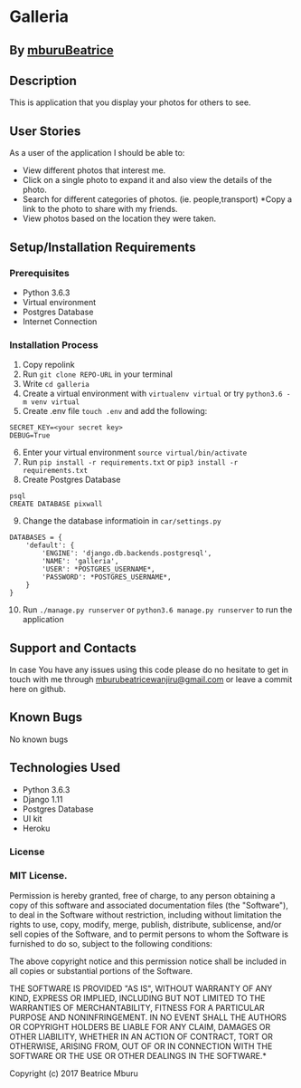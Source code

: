 # Galleria


## By **[mburuBeatrice](https://github.com/mburuBeatrice)**

## Description
This is application that you display your photos for others to see.

## User Stories
As a user of the application I should be able to:
* View different photos that interest me.
* Click on a single photo to expand it and also view the details of the photo.
* Search for different categories of photos. (ie. people,transport)
*Copy a link to the photo to share with my friends.
* View photos based on the location they were taken.

## Setup/Installation Requirements

### Prerequisites
* Python 3.6.3
* Virtual environment
* Postgres Database
* Internet Connection


### Installation Process
1. Copy repolink
2. Run `git clone REPO-URL` in your terminal
3. Write `cd galleria`
4. Create a virtual environment with `virtualenv virtual` or try `python3.6 -m venv virtual`
5. Create .env file `touch .env` and add the following:
```
SECRET_KEY=<your secret key>
DEBUG=True
```
6. Enter your virtual environment `source virtual/bin/activate`
7. Run `pip install -r requirements.txt` or `pip3 install -r requirements.txt`
8. Create Postgres Database

```
psql
CREATE DATABASE pixwall
```
9. Change the database informatioin in `car/settings.py`
```
DATABASES = {
    'default': {
        'ENGINE': 'django.db.backends.postgresql',
        'NAME': 'galleria',
        'USER': *POSTGRES_USERNAME*,
        'PASSWORD': *POSTGRES_USERNAME*,
    }
}
```
10. Run `./manage.py runserver` or `python3.6 manage.py runserver` to run the application

## Support and Contacts

In case You have any issues using this code please do no hesitate to get in touch with me through mburubeatricewanjiru@gmail.com or leave a commit here on github.

## Known Bugs

 No known bugs

## Technologies Used
- Python 3.6.3
- Django 1.11
- Postgres Database
- UI kit
- Heroku

### License
### MIT License.

Permission is hereby granted, free of charge, to any person obtaining a copy of this software and associated documentation files (the "Software"), to deal in the Software without restriction, including without limitation the rights to use, copy, modify, merge, publish, distribute, sublicense, and/or sell copies of the Software, and to permit persons to whom the Software is furnished to do so, subject to the following conditions:

The above copyright notice and this permission notice shall be included in all copies or substantial portions of the Software.

THE SOFTWARE IS PROVIDED "AS IS", WITHOUT WARRANTY OF ANY KIND, EXPRESS OR IMPLIED, INCLUDING BUT NOT LIMITED TO THE WARRANTIES OF MERCHANTABILITY, FITNESS FOR A PARTICULAR PURPOSE AND NONINFRINGEMENT. IN NO EVENT SHALL THE AUTHORS OR COPYRIGHT HOLDERS BE LIABLE FOR ANY CLAIM, DAMAGES OR OTHER LIABILITY, WHETHER IN AN ACTION OF CONTRACT, TORT OR OTHERWISE, ARISING FROM, OUT OF OR IN CONNECTION WITH THE SOFTWARE OR THE USE OR OTHER DEALINGS IN THE SOFTWARE.*

Copyright (c) 2017 Beatrice Mburu
